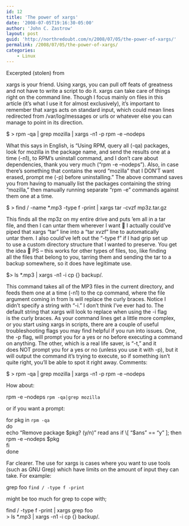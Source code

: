 ```yaml
---
id: 12
title: 'The power of xargs'
date: '2008-07-05T19:16:30-05:00'
author: 'John C. Zastrow'
layout: post
guid: 'http://northredoubt.com/n/2008/07/05/the-power-of-xargs/'
permalink: /2008/07/05/the-power-of-xargs/
categories:
    - Linux
---
```


Excerpted (stolen) from

xargs is your friend. Using xargs, you can pull off feats of greatness  
and not have to write a script to do it. xargs can take care of things  
right on the command line. Though I focus mainly on files in this  
article (it’s what I use it for almost exclusively), it’s important to  
remember that xargs acts on standard input, which could mean lines  
redirected from /var/log/messages or urls or whatever else you can  
manage to point in its direction.

$ &gt; rpm -qa | grep mozilla | xargs -n1 -p rpm -e –nodeps

What this says in English, is “Using RPM, query all (-qa) packages,  
look for mozilla in the package name, and send the results one at a  
time (-n1), to RPM’s uninstall command, and I don’t care about  
dependencies, thank you very much (“rpm -e –nodeps”). Also, in case  
there’s something that contains the word “mozilla” that I DON’T want  
erased, prompt me (-p) before uninstalling.” The above command saves  
you from having to manually list the packages containing the string  
“mozilla,” then manually running separate “rpm -e” commands against  
them one at a time.

$ &gt; find / -name \*.mp3 -type f -print | xargs tar -cvzf mp3z.tar.gz

This finds all the mp3z on my entire drive and puts ’em all in a tar  
file, and then I can untar them wherever I want 🙂 I actually could’ve  
piped that xargs “tar” line into a “tar xvzf” line to automatically  
untar them. I also could’ve left out the “-type f” if I had grip set up  
to use a custom directory structure that I wanted to preserve. You get  
the idea 🙂 PS – this works for other types of files, too, like finding  
all the files that belong to you, tarring them and sending the tar to a  
backup somewhere, so it does have legitimate use.

$&gt; ls \*.mp3 | xargs -n1 -i cp {} backup/.

This command takes all of the MP3 files in the current directory, and  
feeds them one at a time (-n1) to the cp command, where the file  
argument coming in from ls will replace the curly braces. Notice I  
didn’t specify a string with “-i.” I don’t think I’ve ever had to. The  
default string that xargs will look to replace when using the -i flag  
is the curly braces. As your command lines get a little more complex,  
or you start using xargs in scripts, there are a couple of useful  
troubleshooting flags you may find helpful if you run into issues. One,  
the -p flag, will prompt you for a yes or no before executing a command  
on anything. The other, which is a real life saver, is “-t,” and it  
does NOT prompt you for a yes or no (unless you use it with -p), but it  
will output the command it’s trying to execute, so if something isn’t  
quite right, you’ll be able to spot it right away. Comments:

$ &gt; rpm -qa | grep mozilla | xargs -n1 -p rpm -e –nodeps

How about:

rpm -e –nodeps `rpm -qa|grep mozilla`

or if you want a prompt:

for pkg in `rpm -qa`  
do  
 echo “Remove package $pkg? (y/n)”  
 read ans  
 if \[ “$ans” == “y” \]; then  
 rpm -e –nodeps $pkg  
 fi  
done

Far clearer. The use for xargs is cases where you want to use tools  
(such as GNU Grep) which have limits on the amount of input they can  
take. For example:

grep foo `find / -type f -print`

might be too much for grep to cope with;

find / -type f -print | xargs grep foo   
&gt; ls \*.mp3 | xargs -n1 -i cp {} backup/.